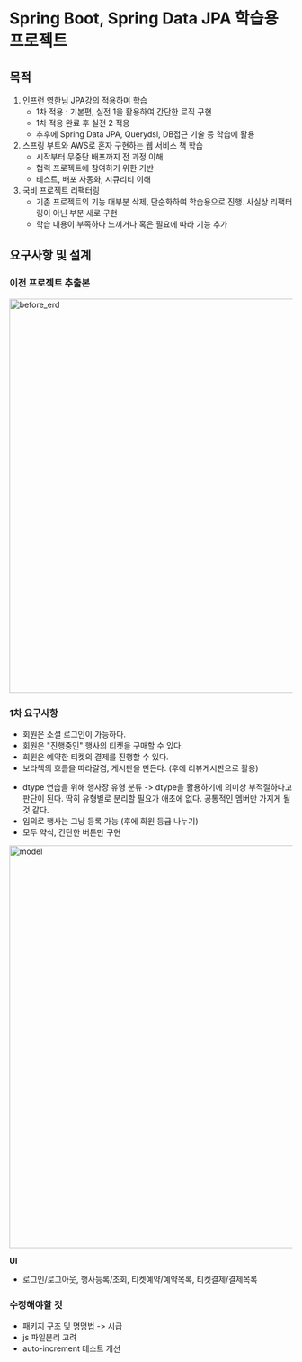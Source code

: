 Spring Boot, Spring Data JPA 학습용 프로젝트
====

## 목적
1. 인프런 영한님 JPA강의 적용하며 학습
   - 1차 적용 : 기본편, 실전 1을 활용하여 간단한 로직 구현
   - 1차 적용 완료 후 실전 2 적용
   - 추후에 Spring Data JPA, Querydsl, DB접근 기술 등 학습에 활용 
2. 스프링 부트와 AWS로 혼자 구현하는 웹 서비스 책 학습
   - 시작부터 무중단 배포까지 전 과정 이해
   - 협력 프로젝트에 참여하기 위한 기반
   - 테스트, 배포 자동화, 시큐리티 이해
3. 국비 프로젝트 리팩터링
   - 기존 프로젝트의 기능 대부분 삭제, 단순화하여 학습용으로 진행. 사실상 리팩터링이 아닌 부분 새로 구현
   - 학습 내용이 부족하다 느끼거나 혹은 필요에 따라 기능 추가

## 요구사항 및 설계
### 이전 프로젝트 추출본
<img width="700" alt="before_erd" src="https://user-images.githubusercontent.com/92416661/200156225-a3129ded-501b-416d-9392-690a5ebe7d3b.png">

### 1차 요구사항
- 회원은 소셜 로그인이 가능하다. 
- 회원은 "진행중인" 행사의 티켓을 구매할 수 있다.
- 회원은 예약한 티켓의 결제를 진행할 수 있다.
- 보라책의 흐름을 따라갈겸, 게시판을 만든다. (후에 리뷰게시판으로 활용) 
+ dtype 연습을 위해 행사장 유형 분류 -> dtype을 활용하기에 의미상 부적절하다고 판단이 된다. 딱히 유형별로 분리할 필요가 애초에 없다. 공통적인 멤버만 가지게 될 것 같다.
+ 임의로 행사는 그냥 등록 가능 (후에 회원 등급 나누기)
+ 모두 약식, 간단한 버튼만 구현

<img width="715" alt="model" src="https://user-images.githubusercontent.com/92416661/200159010-aa984ce8-e135-4ecb-acf7-ea12bfe9a84f.png">

**UI** 
- 로그인/로그아웃, 행사등록/조회, 티켓예약/예약목록, 티켓결제/결제목록

### 수정해야할 것
- 패키지 구조 및 명명법 -> 시급
- js 파일분리 고려
- auto-increment 테스트 개선

